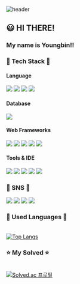 ![header](https://capsule-render.vercel.app/api?type=waving&color=0:833ab4,100:fd1d1d&height=200&text=Welcome!!&desc=bin778's%20GitHub&fontColor=ffffff&fontSize=60&fontAlignY=30&descAlign=60&descAlignY=45)

## 😃 HI THERE! 

### My name is Youngbin!!

### 🔨 Tech Stack 🔨
#### Language
<p>
  <img src="https://img.shields.io/badge/javascript-F7DF1E?style=for-the-badge&logo=javascript&logoColor=black">
  <img src="https://img.shields.io/badge/typescript-3178C6?style=for-the-badge&logo=typescript&logoColor=white"/>
  <img src="https://img.shields.io/badge/python-3776AB?style=for-the-badge&logo=python&logoColor=white">
  <img src="https://img.shields.io/badge/Java-ED8B00?style=for-the-badge&logo=openjdk&logoColor=white">
</p>

#### Database
<p>
  <img src="https://img.shields.io/badge/mysql-4479A1?style=for-the-badge&logo=mysql&logoColor=white">
</p>

#### Web Frameworks
<p>
  <img src="https://img.shields.io/badge/react-61DAFB?style=for-the-badge&logo=react&logoColor=black">
  <img src="https://img.shields.io/badge/React Native-61DAFB?style=for-the-badge&logo=React&logoColor=black"/>
  <img src="https://img.shields.io/badge/node.js-339933?style=for-the-badge&logo=Node.js&logoColor=white">
  <img src="https://img.shields.io/badge/next.js-000000?style=for-the-badge&logo=nextdotjs&logoColor=white"/>
  <img src="https://img.shields.io/badge/django-092E20?style=for-the-badge&logo=django&logoColor=white"> 
</p>

#### Tools & IDE
<p>
  <img src="https://img.shields.io/badge/git-F05032?style=for-the-badge&logo=git&logoColor=white">
  <img src="https://img.shields.io/badge/Visual%20Studio%20Code-0078d7.svg?style=for-the-badge&logo=visual-studio-code&logoColor=white">
  <img src="https://img.shields.io/badge/aws-232F3E?style=for-the-badge&logo=amazonaws&logoColor=white">
  <img src="https://img.shields.io/badge/Linux-FCC624?style=for-the-badge&logo=linux&logoColor=black" />  
  <img src="https://img.shields.io/badge/IntelliJ IDEA-000000?style=for-the-badge&logo=intellijidea&logoColor=white" />
</p>

### 📧 SNS 📧
<p>
  <a href="mailto:bin778@naver.com"><img src="https://img.shields.io/badge/naver-03C75A?style=for-the-badge&logo=naver&logoColor=white&link=mailto:bin778@naver.com"></a>
  <a href="mailto:young8bin@gmail.com"><img src="https://img.shields.io/badge/Gmail-D14836?style=for-the-badge&logo=Gmail&logoColor=white&link=mailto:young8bin@gmail.com"></a>
  <a href="https://www.instagram.com/youngbin.ch/"><img src="https://img.shields.io/badge/instagram-E4405F?style=for-the-badge&logo=instagram&logoColor=white&link=https://www.instagram.com/youngbin.ch/"></a>
  <a href="https://velog.io/@bin778/posts"><img src="https://img.shields.io/badge/velog-20C997?style=for-the-badge&logo=velog&logoColor=white&link=https://velog.io/@bin778/posts"></a>
</p>

### 🥾 Used Languages 🥾
<br> [![Top Langs](https://github-readme-stats.vercel.app/api/top-langs/?username=bin778&layout=donut&theme=radical)](https://github.com/bin778)

### ⭐ My Solved ⭐
<br> [![Solved.ac 프로필](http://mazassumnida.wtf/api/v2/generate_badge?boj=bin778)](https://solved.ac/bin778)
